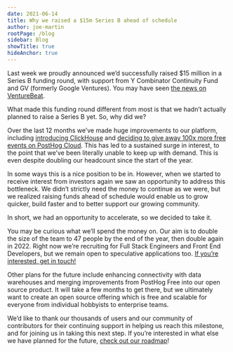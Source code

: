 ```yaml
---
date: 2021-06-14
title: Why we raised a $15m Series B ahead of schedule
author: joe-martin
rootPage: /blog
sidebar: Blog
showTitle: true
hideAnchor: true
---
```


Last week we proudly announced we’d successfully raised $15 million in a Series B funding round, with support from Y Combinator Continuity Fund and GV (formerly Google Ventures). You may have seen [the news on VentureBeat](https://venturebeat.com/2021/06/10/open-source-product-analytics-platform-posthog-raises-15m/).

What made this funding round different from most is that we hadn’t actually planned to raise a Series B yet. So, why did we?

Over the last 12 months we’ve made huge improvements to our platform, including [introducing ClickHouse](https://posthog.com/blog/the-posthog-array-1-15-0) and [deciding to give away 100x more free events on PostHog Cloud](https://posthog.com/blog/the-posthog-array-1-25-0). This has led to a sustained surge in interest, to the point that we’ve been literally unable to keep up with demand. This is even despite doubling our headcount since the start of the year. 

In some ways this is a nice position to be in. However, when we started to receive interest from investors again we saw an opportunity to address this bottleneck. We didn’t strictly need the money to continue as we were, but we realized raising funds ahead of schedule would enable us to grow quicker, build faster and to better support our growing community.

In short, we had an opportunity to accelerate, so we decided to take it. 

You may be curious what we’ll spend the money on. Our aim is to double the size of the team to 47 people by the end of the year, then double again in 2022. Right now we’re recruiting for Full Stack Engineers and Front End Developers, but we remain open to speculative applications too. [If you’re interested, get in touch!](https://posthog.com/careers)

Other plans for the future include enhancing connectivity with data warehouses and merging improvements from PostHog Free into our open source product. It will take a few months to get there, but we ultimately want to create an open source offering which is free and scalable for everyone from individual hobbyists to enterprise teams. 

We’d like to thank our thousands of users and our community of contributors for their continuing support in helping us reach this milestone, and for joining us in taking this next step. If you’re interested in what else we have planned for the future, [check out our roadmap](/handbook/strategy/roadmap)!
